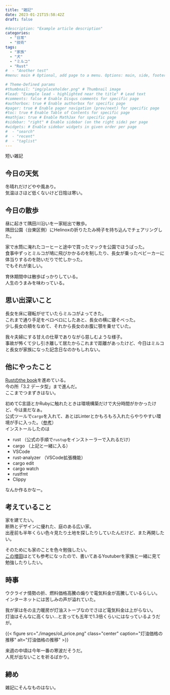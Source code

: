 ```yaml
---
title: "雑記"
date: 2023-01-21T15:58:42Z
draft: false

#description: "Example article description"
categories:
  - "日常"
  - "技術"
tags:
  - "家族"
  - "犬"
  - "ミルコ"
  - "Rust"
#  - "Another test"
#menu: main # Optional, add page to a menu. Options: main, side, footer

# Theme-Defined params
#thumbnail: "img/placeholder.png" # Thumbnail image
#lead: "Example lead - highlighted near the title" # Lead text
#comments: false # Enable Disqus comments for specific page
#authorbox: true # Enable authorbox for specific page
#pager: true # Enable pager navigation (prev/next) for specific page
#toc: true # Enable Table of Contents for specific page
#mathjax: true # Enable MathJax for specific page
#sidebar: "right" # Enable sidebar (on the right side) per page
#widgets: # Enable sidebar widgets in given order per page
#  - "search"
#  - "recent"
#  - "taglist"
---
```


短い雑記

<!--more-->

## 今日の天気
冬晴れだけどやや風あり。  
気温はさほど低くないけど日陰は寒い。

## 今日の散歩
昼に起きて隅田川沿いを一家総出で散歩。  
隅田公園（台東区側）にHelinoxの折りたたみ椅子を持ち込んでチェアリングした。

家で水筒に淹れたコーヒーと途中で買ったマックを公園でほうばった。  
食事中ずっとミルコが鳩に飛びかかるのを制したり、長女が乗ったベビーカーに体当りするのを防いだりで忙しかった。  
でもそれが楽しい。

育休期間中は散歩ばっかりしている。  
人生のうまみを味わっている。

## 思い出深いこと
長女を床に寝転がせていたらミルコがよってきた。  
これまで通り手足をベロベロにしたあと、長女の横に寝そべった。  
少し長女の頬をなめて、それから長女のお腹に顎を乗せていた。

我々夫婦にする甘えの仕草でありながら慈しむような様子。  
事故が怖くて少し引き離して居たからこれまで距離があったけど、今日はミルコと長女が家族になった記念日なのかもしれない。

## 他にやったこと
[Rustのthe book](https://doc.rust-jp.rs/book-ja/title-page.html)を進めている。  
今の所「3.2 データ型」まで進んだ。  
ここまでつまずきはない。

初めてC言語とかRubyに触れたときは環境構築だけで大分時間がかかったけど、今は楽だなぁ。  
公式ツールで`cargo`を入れて、あとはLinterとかもろもろ入れたらやりやすい環境が手に入った。（[参考](https://zenn.dev/23prime/articles/74cda5a096a3b3)）  
インストールしたのは

- rust （公式の手順で`rustup`をインストーラーで入れるだけ）
- cargo （上記と一緒に入る）
- VSCode
- rust-analyzer （VSCode拡張機能）
- cargo edit
- cargo watch
- rustfmt
- Clippy

なんか作るかなー。

## 考えていること
家を建てたい。  
断熱とデザインに優れた、庭のある広い家。  
出産前も半年くらい色々見たり土地を探したりしていたんだけど、また再開したい。

そのためにも家のことを色々勉強したい。  
[この増田](https://anond.hatelabo.jp/20230121004759)はとても参考になったので、書いてあるYoutuberを家族と一緒に見て勉強したりしたい。  

## 時事
ウクライナ情勢の折、燃料価格高騰の煽りで電気料金が高騰しているらしい。  
インターネットには苦しみの声が溢れていた。

我が家は冬の主力暖房が灯油ストーブなのでさほど電気料金は上がらない。  
灯油はそんなに高くない…と言っても五年で1.3倍くらいにはなっているようだが。

{{< figure src="./images/oil_price.png" class="center" caption="灯油価格の推移" alt="灯油価格の推移" >}}

来週の中頃は今年一番の寒波だそうだ。  
人死が出ないことを祈るばかり。

## 締め
雑記にそんなものはない。
